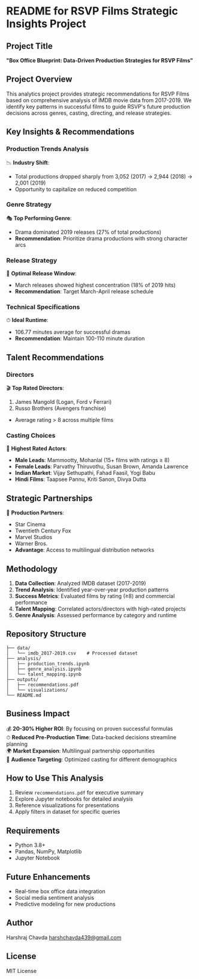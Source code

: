 # README for RSVP Films Strategic Insights Project

## Project Title
**"Box Office Blueprint: Data-Driven Production Strategies for RSVP Films"**

## Project Overview
This analytics project provides strategic recommendations for RSVP Films based on comprehensive analysis of IMDB movie data from 2017-2019. We identify key patterns in successful films to guide RSVP's future production decisions across genres, casting, directing, and release strategies.

## Key Insights & Recommendations

### Production Trends Analysis
📉 **Industry Shift**: 
- Total productions dropped sharply from 3,052 (2017) → 2,944 (2018) → 2,001 (2019)
- Opportunity to capitalize on reduced competition

### Genre Strategy
🎭 **Top Performing Genre**:
- Drama dominated 2019 releases (27% of total productions)
- **Recommendation**: Prioritize drama productions with strong character arcs

### Release Strategy
📅 **Optimal Release Window**:
- March releases showed highest concentration (18% of 2019 hits)
- **Recommendation**: Target March-April release schedule

### Technical Specifications
⏱ **Ideal Runtime**:
- 106.77 minutes average for successful dramas
- **Recommendation**: Maintain 100-110 minute duration

## Talent Recommendations

### Directors
🎬 **Top Rated Directors**:
1. James Mangold (Logan, Ford v Ferrari)
2. Russo Brothers (Avengers franchise)
- Average rating > 8 across multiple films

### Casting Choices
🌟 **Highest Rated Actors**:
- **Male Leads**: Mammootty, Mohanlal (15+ films with ratings ≥ 8)
- **Female Leads**: Parvathy Thiruvothu, Susan Brown, Amanda Lawrence
- **Indian Market**: Vijay Sethupathi, Fahad Faasil, Yogi Babu
- **Hindi Films**: Taapsee Pannu, Kriti Sanon, Divya Dutta

## Strategic Partnerships
🤝 **Production Partners**:
- Star Cinema
- Twentieth Century Fox
- Marvel Studios
- Warner Bros.
- **Advantage**: Access to multilingual distribution networks

## Methodology
1. **Data Collection**: Analyzed IMDB dataset (2017-2019)
2. **Trend Analysis**: Identified year-over-year production patterns
3. **Success Metrics**: Evaluated films by rating (≥8) and commercial performance
4. **Talent Mapping**: Correlated actors/directors with high-rated projects
5. **Genre Analysis**: Assessed performance by category and runtime

## Repository Structure
```
├── data/
│   └── imdb_2017-2019.csv    # Processed dataset
├── analysis/
│   ├── production_trends.ipynb
│   ├── genre_analysis.ipynb
│   └── talent_mapping.ipynb
├── outputs/
│   ├── recommendations.pdf
│   └── visualizations/
└── README.md
```

## Business Impact
💰 **20-30% Higher ROI**: By focusing on proven successful formulas  
⏱ **Reduced Pre-Production Time**: Data-backed decisions streamline planning  
🌍 **Market Expansion**: Multilingual partnership opportunities  
🎯 **Audience Targeting**: Optimized casting for different demographics  

## How to Use This Analysis
1. Review `recommendations.pdf` for executive summary
2. Explore Jupyter notebooks for detailed analysis
3. Reference visualizations for presentations
4. Apply filters in dataset for specific queries

## Requirements
- Python 3.8+
- Pandas, NumPy, Matplotlib
- Jupyter Notebook

## Future Enhancements
- Real-time box office data integration
- Social media sentiment analysis
- Predictive modeling for new productions

## Author  
Harshraj Chavda
harshchavda439@gmail.com

## License  
MIT License
